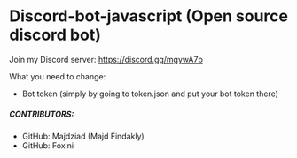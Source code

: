 # Discord-bot-javascript (Open source discord bot)
Join my Discord server: https://discord.gg/mgywA7b

What you need to change:
* Bot token (simply by going to token.json and put your bot token there) 

##### CONTRIBUTORS:
* GitHub: Majdziad (Majd Findakly)
* GitHub: Foxini
